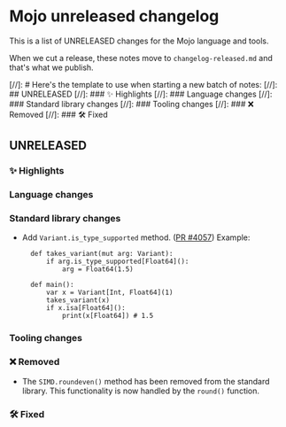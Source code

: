 # Mojo unreleased changelog

This is a list of UNRELEASED changes for the Mojo language and tools.

When we cut a release, these notes move to `changelog-released.md` and that's
what we publish.

[//]: # Here's the template to use when starting a new batch of notes:
[//]: ## UNRELEASED
[//]: ### ✨ Highlights
[//]: ### Language changes
[//]: ### Standard library changes
[//]: ### Tooling changes
[//]: ### ❌ Removed
[//]: ### 🛠️ Fixed

## UNRELEASED

### ✨ Highlights

### Language changes

### Standard library changes

- Add `Variant.is_type_supported` method. ([PR #4057](https://github.com/modular/max/pull/4057))
  Example:
  
  ```mojo
    def takes_variant(mut arg: Variant):
        if arg.is_type_supported[Float64]():
            arg = Float64(1.5)

    def main():
        var x = Variant[Int, Float64](1)
        takes_variant(x)
        if x.isa[Float64]():
            print(x[Float64]) # 1.5
  ```

### Tooling changes

### ❌ Removed

- The `SIMD.roundeven()` method has been removed from the standard library.
  This functionality is now handled by the `round()` function.

### 🛠️ Fixed
